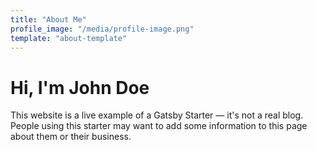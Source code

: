 ```yaml
---
title: "About Me"
profile_image: "/media/profile-image.png"
template: "about-template"
---
```


# Hi, I'm John Doe

This website is a live example of a Gatsby Starter — it's not a real blog.
People using this starter may want to add some information to this page about them or their business.
